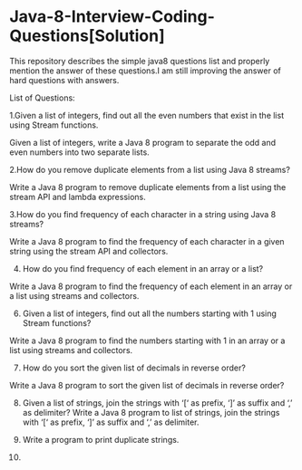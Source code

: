 # Java-8-Interview-Coding-Questions[Solution]
This repository describes the simple java8 questions list and properly mention the answer of these questions.I am still improving the answer of hard questions with answers.

List of Questions:


1.Given a list of integers, find out all the even numbers that exist in the list using Stream functions.

 Given a list of integers, write a Java 8 program to separate the odd and even numbers into two separate lists.

2.How do you remove duplicate elements from a list using Java 8 streams?

 Write a Java 8 program to remove duplicate elements from a list using the stream API and lambda expressions.

3.How do you find frequency of each character in a string using Java 8 streams?

 Write a Java 8 program to find the frequency of each character in a given string using the stream API and collectors.
 
4. How do you find frequency of each element in an array or a list?

  Write a Java 8 program to find the frequency of each element in an array or a list using streams and collectors.

6. Given a list of integers, find out all the numbers starting with 1 using Stream functions?

 Write a Java 8 program to find the numbers starting with 1  in an array or a list using streams and collectors.

7. How do you sort the given list of decimals in reverse order?

 Write a Java 8 program to sort the given list of decimals in reverse order?

8. Given a list of strings, join the strings with ‘[‘ as prefix, ‘]’ as suffix and ‘,’ as delimiter?
    Write a Java 8 program to  list of strings, join the strings with ‘[‘ as prefix, ‘]’ as suffix and ‘,’ as delimiter.

9. Write a program to print duplicate strings.
10. 
